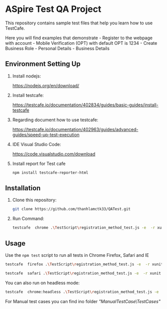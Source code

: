 # ASpire Test QA Project

This repository contains sample test files that help you learn how to use TestCafe.

Here you will find examples that demonstrate 
    - Register to the webpage with account
    - Mobile Verification (OPT) with default OPT is 1234
    - Create Business Role
    - Personal Details
    - Business Details
    
 
## Environment Setting Up

1. Install nodejs:  

   https://nodejs.org/en/download/
  
2. Install testcafe:  

   https://testcafe.io/documentation/402834/guides/basic-guides/install-testcafe
    
3. Regarding document how to use testcafe:  

   https://testcafe.io/documentation/402963/guides/advanced-guides/speed-up-test-execution
    
4. IDE Visual Studio Code:  

   https://code.visualstudio.com/download 
    
5. Install report for Test cafe

   ```sh
   npm install testcafe-reporter-html
   ```

## Installation

1. Clone this repository:

    ```sh
    git clone https://github.com/thanhlamctk33/QATest.git
    ```

2. Run Command:

    ```sh
    testcafe  chrome .\TestScript\registration_method_test.js -e  -r xunit:result.xml
    ```

## Usage

Use the `npm test` script to run all tests in Chrome  Firefox, Safari and IE

```sh
testcafe  firefox .\TestScript\registration_method_test.js -e  -r xunit:result.xml
```

```sh
testcafe  safari .\TestScript\registration_method_test.js -e  -r xunit:result.xml
```
You can also run on headless mode:

```sh
testcafe  chrome:headless .\TestScript\registration_method_test.js -e  -r xunit:result.xml
```

For Manual test cases you can find ino folder _"ManualTestCase\TestCases"_
